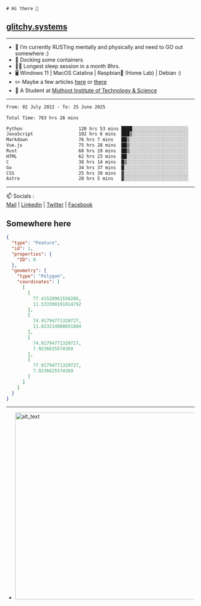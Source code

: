 ```
# Hi there 👋
```
## [glitchy.systems](https://glitchy.systems)
---

- 🌱 I’m currently RUSTing mentally and physically and need to GO out somewhere :)
- 🐋 Docking some containers
- 😶‍🌫️ Longest sleep session in a month 8hrs.
- 🖥️ Windows 11 | MacOS Catalina | Raspbian🥧 (Home Lab) | Debian :)
- ✏️ Maybe a few articles [here](https://medium.com/@advaithnarayanan8) or [there](https://medium.com/@advaithnarayanan8)
- 📑 A Student at [Muthoot Institute of Technology & Science](https://mgmits.ac.in/)



---

<!--START_SECTION:waka-->

```txt
From: 02 July 2022 - To: 25 June 2025

Total Time: 783 hrs 26 mins

Python                     120 hrs 53 mins ████░░░░░░░░░░░░░░░░░░░░░   15.43 %
JavaScript                 102 hrs 6 mins  ███▒░░░░░░░░░░░░░░░░░░░░░   13.03 %
Markdown                   76 hrs 7 mins   ██▒░░░░░░░░░░░░░░░░░░░░░░   09.72 %
Vue.js                     75 hrs 28 mins  ██▒░░░░░░░░░░░░░░░░░░░░░░   09.63 %
Rust                       68 hrs 19 mins  ██▒░░░░░░░░░░░░░░░░░░░░░░   08.72 %
HTML                       62 hrs 23 mins  ██░░░░░░░░░░░░░░░░░░░░░░░   07.96 %
C                          38 hrs 14 mins  █▒░░░░░░░░░░░░░░░░░░░░░░░   04.88 %
Go                         34 hrs 37 mins  █░░░░░░░░░░░░░░░░░░░░░░░░   04.42 %
CSS                        25 hrs 39 mins  ▓░░░░░░░░░░░░░░░░░░░░░░░░   03.27 %
Astro                      20 hrs 5 mins   ▓░░░░░░░░░░░░░░░░░░░░░░░░   02.56 %
```

<!--END_SECTION:waka-->

---

📫 Socials :<br>
[Mail](mailto:advaith@glitchy.systems) | [Linkedin](https://www.linkedin.com/in/advaith-narayanan-a72152214/) | [Twitter](https://twitter.com/advaithnarayan) | [Facebook](https://screenmessage.com/qinq)

## Somewhere here

```geojson
{
  "type": "Feature",
  "id": 1,
  "properties": {
    "ID": 0
  },
  "geometry": {
    "type": "Polygon",
    "coordinates": [
      [
        [
          77.41528961556286,
          11.533300191814792
        ],
        [
          74.91794771320727,
          11.823214080851884
        ],
        [
          74.91794771320727,
          7.9236625574369
        ],
        [
          77.91794771320727,
          7.9236625574369
        ]
      ]
    ]
  }
}
```


--- 
- [<img alt="alt_text" width="500px" src="https://valid.x86.fr/cache/banner/xv24bv-6.png" />](https://valid.x86.fr/xv24bv)


